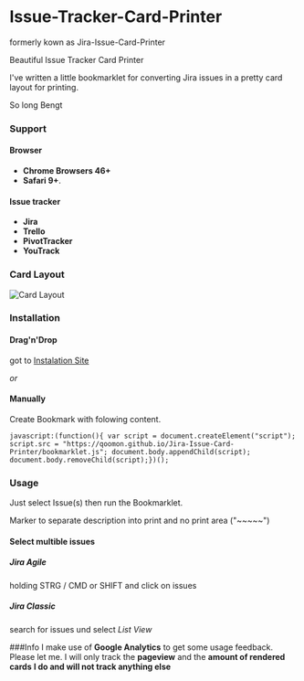 # Issue-Tracker-Card-Printer 
formerly kown as Jira-Issue-Card-Printer

Beautiful Issue Tracker Card Printer

I've written a little bookmarklet for converting Jira issues in a pretty card layout for printing.

So long
Bengt

### Support
#### Browser
* **Chrome Browsers 46+**
* **Safari 9+**.

#### Issue tracker
* **Jira**
* **Trello**
* **PivotTracker**
* **YouTrack**

### Card Layout
![Card Layout](CardExample.png)

### Installation
#### Drag'n'Drop
got to [Instalation Site](https://qoomon.github.io/Jira-Issue-Card-Printer/bookmarkInstalation.html)

*or*

#### Manually
Create Bookmark with folowing content.
```
javascript:(function(){ var script = document.createElement("script"); script.src = "https://qoomon.github.io/Jira-Issue-Card-Printer/bookmarklet.js"; document.body.appendChild(script); document.body.removeChild(script);})();
```

### Usage
Just select Issue(s) then run the Bookmarklet.

Marker to separate description into print and no print area ("~~~~~")

#### Select multible issues
##### Jira Agile
holding STRG / CMD or SHIFT and click on issues
##### Jira Classic
search for issues und select *List View*



###Info
I make use of **Google Analytics** to get some usage feedback. Please let me.
I will only track the **pageview** and the **amount of rendered cards**
**I do and will not track anything else**
